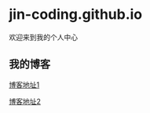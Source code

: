 # jin-coding.github.io
欢迎来到我的个人中心

## 我的博客

[博客地址1](https://jin-coding.github.io/home/ "晋盼盼的博客中心")

[博客地址2](https://jin-coding.gitee.io/home/ "晋盼盼的博客中心")
